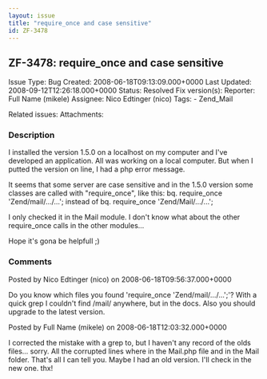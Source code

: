 ```yaml
---
layout: issue
title: "require_once and case sensitive"
id: ZF-3478
---
```


ZF-3478: require\_once and case sensitive
-----------------------------------------

 Issue Type: Bug Created: 2008-06-18T09:13:09.000+0000 Last Updated: 2008-09-12T12:26:18.000+0000 Status: Resolved Fix version(s): 
 Reporter:  Full Name (mikele)  Assignee:  Nico Edtinger (nico)  Tags: - Zend\_Mail
 
 Related issues: 
 Attachments: 
### Description

I installed the version 1.5.0 on a localhost on my computer and I've developed an application. All was working on a local computer. But when I putted the version on line, I had a php error message.

It seems that some server are case sensitive and in the 1.5.0 version some classes are called with "require\_once", like this: bq. require\_once 'Zend/mail/.../...'; instead of bq. require\_once 'Zend/Mail/.../...';

I only checked it in the Mail module. I don't know what about the other require\_once calls in the other modules...

Hope it's gona be helpfull ;)

 

 

### Comments

Posted by Nico Edtinger (nico) on 2008-06-18T09:56:37.000+0000

Do you know which files you found 'require\_once 'Zend/mail/.../...';'? With a quick grep I couldn't find /mail/ anywhere, but in the docs. Also you should upgrade to the latest version.

 

 

Posted by Full Name (mikele) on 2008-06-18T12:03:32.000+0000

I corrected the mistake with a grep to, but I haven't any record of the olds files... sorry. All the corrupted lines where in the Mail.php file and in the Mail folder. That's all I can tell you. Maybe I had an old version. I'll check in the new one. thx!

 

 